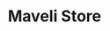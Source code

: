 ---
title: "Maveli Store"
url: /moodadi/maveli-store-kannur-calicut-valanchery-highway/
shop: convenience
---